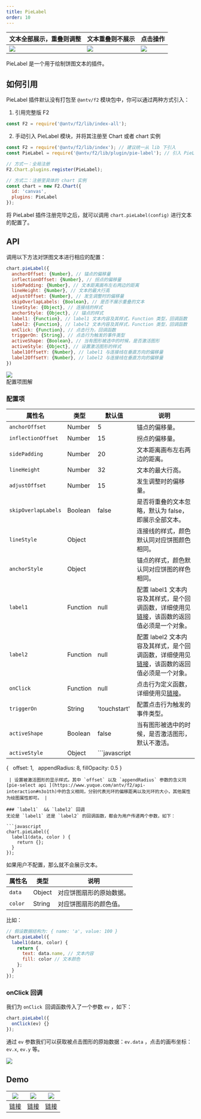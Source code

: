 ```yaml
---
title: PieLabel
order: 10
---
```


| **文本全部展示，重叠则调整** | **文本重叠则不展示** | **点击操作** |
| --- | --- | --- |
| ![](https://cdn.nlark.com/yuque/0/2018/png/98090/1540374987000-32045d52-65d0-4e48-95d4-62b00162229c.png#width=747) | ![](https://cdn.nlark.com/yuque/0/2018/png/98090/1540374852604-f5a682f0-9d27-4fcb-b994-171e19ebe466.png#width=747) | ![](https://cdn.nlark.com/yuque/0/2018/png/98090/1541747067841-b683708c-0b90-41b8-ae39-fd7a23087d46.png#width=229) |

PieLabel 是一个用于绘制饼图文本的插件。

## 如何引用
PieLabel 插件默认没有打包至 `@antv/f2` 模块包中，你可以通过两种方式引入：

1. 引用完整版 F2

```javascript
const F2 = require('@antv/f2/lib/index-all');
```

2. 手动引入 PieLabel 模块，并将其注册至 Chart 或者 chart 实例

```javascript
const F2 = require('@antv/f2/lib/index'); // 建议统一从 lib 下引入
const PieLabel = require('@antv/f2/lib/plugin/pie-label'); // 引入 PieLabel 模块

// 方式一：全局注册
F2.Chart.plugins.register(PieLabel);

// 方式二：注册至具体的 chart 实例
const chart = new F2.Chart({
  id: 'canvas',
  plugins: PieLabel
});
```

将 PieLabel 插件注册完毕之后，就可以调用 `chart.pieLabel(config)` 进行文本的配置了。

## API 

调用以下方法对饼图文本进行相应的配置：

```javascript
chart.pieLabel({
  anchorOffset: {Number}, // 锚点的偏移量
  inflectionOffset: {Number}, // 拐点的偏移量
  sidePadding: {Number}, // 文本距离画布左右两边的距离
  lineHeight: {Number}, // 文本的最大行高
  adjustOffset: {Number}, // 发生调整时的偏移量
  skipOverlapLabels: {Boolean}, // 是否不展示重叠的文本
  lineStyle: {Object}, // 连接线的样式
  anchorStyle: {Object}, // 锚点的样式
  label1: {Function}, // label1 文本内容及其样式，Function 类型，回调函数
  label2: {Function}, // label2 文本内容及其样式，Function 类型，回调函数
  onClick: {Function}, // 点击行为，回调函数
  triggerOn: {String}, // 点击行为触发的事件类型
  activeShape: {Boolean}, // 当有图形被选中的时候，是否激活图形
  activeStyle: {Object}, // 设置激活图形的样式
  label1OffsetY: {Number}, // label1 与连接线在垂直方向的偏移量
  label2OffsetY: {Number}, // label2 与连接线在垂直方向的偏移量  
})
```

![](https://cdn.nlark.com/yuque/0/2018/png/98090/1540376030399-0927ade9-6d25-4ca2-a342-5ce3d3eb763c.png#width=375)<br />配置项图解

### 配置项
| **属性名** | **类型** | **默认值** | **说明** |
| --- | --- | --- | --- |
| `anchorOffset`  | Number | 5 | 锚点的偏移量。 |
| `inflectionOffset`  | Number | 15 | 拐点的偏移量。 |
| `sidePadding`  | Number | 20 | 文本距离画布左右两边的距离。 |
| `lineHeight`  | Number | 32 | 文本的最大行高。 |
| `adjustOffset`  | Number | 15 | 发生调整时的偏移量。 |
| `skipOverlapLabels`  | Boolean | false | 是否将重叠的文本忽略，默认为 false，即展示全部文本。 |
| `lineStyle`  | Object |  | 连接线的样式，颜色默认同对应饼图颜色相同。 |
| `anchorStyle`  | Object |  | 锚点的样式，颜色默认同对应饼图的样色相同。 |
| `label1`  | Function | null | 配置 label1 文本内容及其样式，是个回调函数，详细使用见[链接](https://www.yuque.com/antv/f2/pie-label#ownmbn)，该函数的返回值必须是一个对象。 |
| `label2`  | Function | null | 配置 label2 文本内容及其样式，是个回调函数，详细使用见[链接](https://www.yuque.com/antv/f2/pie-label#ownmbn)，该函数的返回值必须是一个对象。 |
| `onClick`  | Function | null | 点击行为定义函数，详细使用见[链接](https://www.yuque.com/antv/f2/pie-label#xqh0if)。 |
| `triggerOn`  | String | 'touchstart' | 配置点击行为触发的事件类型。 |
| `activeShape`  | Boolean | false | 当有图形被选中的时候，是否激活图形，默认不激活。 |
| `activeStyle`  | Object | ```javascript
{
   offset: 1,
   appendRadius: 8,
   fillOpacity: 0.5
  }
```
 | 设置被激活图形的显示样式。其中 `offset` 以及 `appendRadius` 参数的含义同 [pie-select api ](https://www.yuque.com/antv/f2/api-interaction#n3o1th)中的含义相同，分别代表光环的偏移距离以及光环的大小，其他属性为绘图属性即可。 |

### `label1`  && `label2` 回调
无论是 `label1` 还是 `label2` 的回调函数，都会为用户传递两个参数，如下：

```javascript
chart.pieLabel({
  label1(data, color ) {
    return {};
  }
});
```

如果用户不配置，那么就不会展示文本。

| **属性名** | **类型** | **说明** |
| --- | --- | --- |
| `data`  | Object | 对应饼图扇形的原始数据。 |
| `color`  | String | 对应饼图扇形的颜色值。 |

比如：

```javascript
// 假设数据结构为: { name: 'a', value: 100 }
chart.pieLabel({
  label1(data, color) {
    return {
      text: data.name, // 文本内容
      fill: color // 文本颜色
    };
  }
});
```

### onClick 回调
我们为 `onClick`  回调函数传入了一个参数 `ev` ，如下：

```javascript
chart.pieLabel({
  onClick(ev) {}
});
```

通过 `ev` 参数我们可以获取被点击图形的原始数据：`ev.data` ，点击的画布坐标：`ev.x`, `ev.y` 等。

![](https://cdn.nlark.com/yuque/0/2018/png/98090/1540378190132-44c50f85-e4fe-4b7c-b83d-917e85ef88c8.png#width=747)

## Demo
| ![](https://cdn.nlark.com/yuque/0/2018/png/98090/1540446293014-4851fc4d-9871-4a78-948c-6505addb05e7.png#width=747) | ![](https://cdn.nlark.com/yuque/0/2018/png/98090/1540446333471-617dee36-5f66-49f8-8203-bd4dbb836f89.png#width=747) | ![](https://cdn.nlark.com/yuque/0/2018/gif/98090/1541747570228-2d1af4ce-4972-4b9f-86e6-15b8b6b18d8c.gif#width=229) |
| --- | --- | --- |
| [链接](/zh/examples/pie/basic#labelline-pie) | [链接](/zh/examples/pie/basic#pie-with-label) | [链接](/zh/examples/pie/basic#pie-click) |


